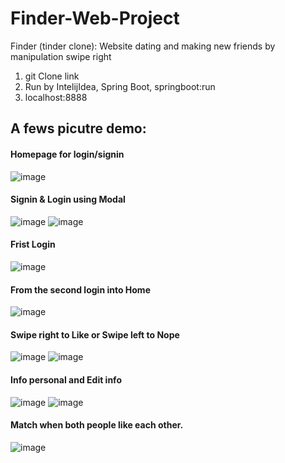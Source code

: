 # Finder-Web-Project
Finder (tinder clone): Website dating and making new friends by manipulation swipe right

1. git Clone link
2. Run by IntelijIdea, Spring Boot, springboot:run
3. localhost:8888

## A fews picutre demo:
#### Homepage for login/signin
![image](https://user-images.githubusercontent.com/57854340/114912118-d3507a00-9e49-11eb-97a5-8a28fa3d94aa.png)
#### Signin & Login using Modal
![image](https://user-images.githubusercontent.com/57854340/114912640-70abae00-9e4a-11eb-837b-72e659e6f0f7.png)
![image](https://user-images.githubusercontent.com/57854340/114912666-7608f880-9e4a-11eb-92b4-6b9f65096c8d.png)
#### Frist Login
![image](https://user-images.githubusercontent.com/57854340/114912792-a05ab600-9e4a-11eb-830f-f20ba05b4189.png)
#### From the second login into Home
![image](https://user-images.githubusercontent.com/57854340/114912851-b0729580-9e4a-11eb-8734-536bb354373f.png)
#### Swipe right to Like or Swipe left to Nope
![image](https://user-images.githubusercontent.com/57854340/114912980-d5670880-9e4a-11eb-8f3b-41003ee737e5.png)
![image](https://user-images.githubusercontent.com/57854340/114912991-d9932600-9e4a-11eb-89d7-e0a82ba92e1e.png)
#### Info personal and Edit info
![image](https://user-images.githubusercontent.com/57854340/114913027-e44dbb00-9e4a-11eb-9be4-a896b8987373.png)
![image](https://user-images.githubusercontent.com/57854340/114913038-e7e14200-9e4a-11eb-9866-a72dda41f85d.png)
#### Match when both people like each other.
![image](https://user-images.githubusercontent.com/57854340/114913278-3a226300-9e4b-11eb-8f4e-0b8341cfe613.png)
